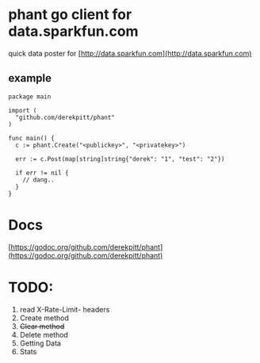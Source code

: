 # phant go client for data.sparkfun.com

quick data poster for [http://data.sparkfun.com](http://data.sparkfun.com)

## example

    package main

    import (
      "github.com/derekpitt/phant"
    )

    func main() {
      c := phant.Create("<publickey>", "<privatekey>")

      err := c.Post(map[string]string{"derek": "1", "test": "2"})

      if err != nil {
        // dang..
      }
    }

# Docs

[https://godoc.org/github.com/derekpitt/phant](https://godoc.org/github.com/derekpitt/phant)

# TODO:

1. read X-Rate-Limit- headers
2. Create method
3. <del>Clear method</del>
4. Delete method
5. Getting Data
6. Stats
